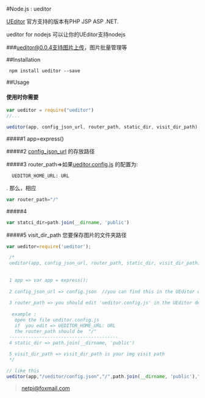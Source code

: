 #Node.js : ueditor


[UEditor](https://github.com/fex-team/ueditor) 官方支持的版本有PHP JSP ASP .NET.

ueditor for nodejs 可以让你的UEditor支持nodejs 


###ueditor@0.0.4支持图片上传，图片批量管理等

##Installation

```
 npm install ueditor --save

```

##Usage

#### 使用时你需要
```javascript
var ueditor = require("ueditor")
//...

ueditor(app, config_json_url, router_path, static_dir, visit_dir_path)

```
#####1 app=express()

#####2 [config_json_url](https://github.com/netpi/ueditor-1/blob/dev-1.5.0/php/config.json) 的存放路径

#####3 router_path=>如果[ueditor.config.js](https://github.com/netpi/ueditor-1/blob/dev-1.5.0/ueditor.config.js)  的配置为:
```
  UEDITOR_HOME_URL: URL
``` 
. 那么，相应
```javascript
var router_path="/"

```
  
#####4 
```javascript 
var statci_dir=path.join(__dirname, 'public')
```
#####5 visit_dir_path 您要保存图片的文件夹路径
```javascript
var ueditor=require('ueditor');

 /*
 ueditor(app, config_json_url, router_path, static_dir, visit_dir_path)
 
 
 1 app => var app = express();
 
 2 config_json_url => config.json  //you can find this in the UEditor demo
 
 3 router_path => you should edit 'ueditor.config.js' in the UEditor demo
 
  example : 
   open the file ueditor.config.js
   if  you edit => UEDITOR_HOME_URL: URL
   the router_path should be  "/"
 ----------------------------------------
 4 static_dir => path.join(__dirname, 'public')
 
 5 visit_dir_path => visit_dir_path is your img visit path 
 */

// like this
ueditor(app,"/ueditor/config.json","/",path.join(__dirname, 'public'),"/upload")

```
>netpi@foxmail.com
